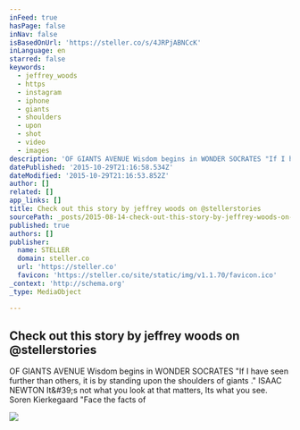 ```yaml
---
inFeed: true
hasPage: false
inNav: false
isBasedOnUrl: 'https://steller.co/s/4JRPjABNCcK'
inLanguage: en
starred: false
keywords:
  - jeffrey_woods
  - https
  - instagram
  - iphone
  - giants
  - shoulders
  - upon
  - shot
  - video
  - images
description: 'OF GIANTS AVENUE Wisdom begins in WONDER SOCRATES "If I have seen further than others, it is by standing upon the shoulders of giants ." ISAAC NEWTON It&#39;s not what you look at that matters, Its what you see. Soren Kierkegaard "Face the facts of'
datePublished: '2015-10-29T21:16:58.534Z'
dateModified: '2015-10-29T21:16:53.852Z'
author: []
related: []
app_links: []
title: Check out this story by jeffrey woods on @stellerstories
sourcePath: _posts/2015-08-14-check-out-this-story-by-jeffrey-woods-on-stellerstories.md
published: true
authors: []
publisher:
  name: STELLER
  domain: steller.co
  url: 'https://steller.co'
  favicon: 'https://steller.co/site/static/img/v1.1.70/favicon.ico'
_context: 'http://schema.org'
_type: MediaObject

---
```

<article style=""><h1>Check out this story by jeffrey woods on @stellerstories</h1><p>OF GIANTS AVENUE Wisdom begins in WONDER SOCRATES "If I have seen further than others, it is by standing upon the shoulders of giants ." ISAAC NEWTON It&amp;#39;s not what you look at that matters, Its what you see. Soren Kierkegaard "Face the facts of</p><img src="https://steller.co/stories/485753664460293791/cover?size=640x960" /></article>